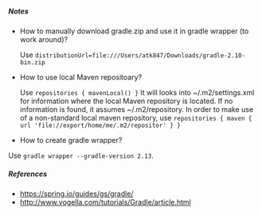 ##### Notes 

* How to manually download gradle.zip and use it in gradle wrapper (to work around)? 

  Use ```distributionUrl=file:///Users/atk847/Downloads/gradle-2.10-bin.zip```

* How to use local Maven repositoary? 

  Use 
  `
  repositories {
     mavenLocal()
  }
  `
  It will looks into ~/.m2/settings.xml for information where the local Maven repository 
  is located. If no information is found, it assumes ~/.m2/repository.  In order to make 
  use of a non-standard local maven repository, use 
  `repositories {
      maven {
          url 'file://export/home/me/.m2/repositor'
      }
  }
  `
 * How to create gradle wrapper? 
 
  Use ```gradle wrapper --gradle-version 2.13```. 

##### References

* https://spring.io/guides/gs/gradle/
* http://www.vogella.com/tutorials/Gradle/article.html


